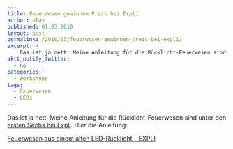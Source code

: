 ```yaml
---
title: Feuerwesen gewinnen Preis bei Expli
author: olav
published: 01.03.2010
layout: post
permalink: /2010/03/feuerwesen-gewinnen-preis-bei-expli/
excerpt: >
    Das ist ja nett. Meine Anleitung für die Rücklicht-Feuerwesen sind unter den ersten Sechs bei Expli.
aktt_notify_twitter:
  - no
categories:
  - Workshops
tags:
  - Feuerwesen
  - LEDs
---
```

Das ist ja nett. Meine Anleitung für die Rücklicht-Feuerwesen sind unter den [ersten Sechs bei Expli][1]. Hier die Anleitung:  

[Feuerwesen aus einem alten LED-Rücklicht &#8211; EXPLI][2]

 [1]: http://www.expli.de/blog/wettbewerb/sieger-des-licht-wettbewerbs-stehen-fest-herzlichen-gluckwunsch-an-alle-teilnehmer.php
 [2]: http://www.expli.de/anleitung/feuerwesen-aus-einem-alten-led-ruecklicht-3211/ "Feuerwesen aus einem alten LED-Rücklicht - EXPLI"
